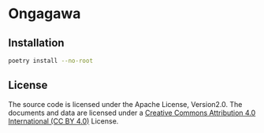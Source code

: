 # Ongagawa



## Installation

```sh
poetry install --no-root
```

## License
The source code is licensed under the Apache License, Version2.0. The documents and data are licensed under a [Creative Commons Attribution 4.0 International (CC BY 4.0)](https://creativecommons.org/licenses/by/4.0/legalcode) License.
